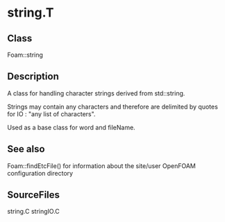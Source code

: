 # string.T 
## Class
Foam::string

## Description
A class for handling character strings derived from std::string.

Strings may contain any characters and therefore are delimited by quotes
for IO : "any list of characters".

Used as a base class for word and fileName.

## See also
Foam::findEtcFile() for information about the site/user OpenFOAM
configuration directory

## SourceFiles
string.C
stringIO.C


